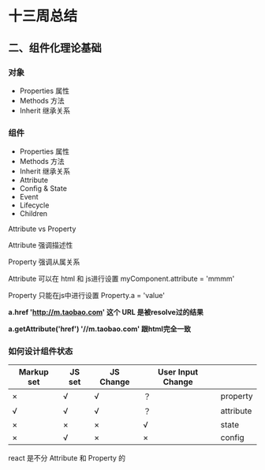 # 十三周总结

## 二、组件化理论基础

### 对象

- Properties 属性 
- Methods 方法
- Inherit 继承关系

### 组件

- Properties 属性 
- Methods 方法
- Inherit 继承关系
- Attribute
- Config & State
- Event 
- Lifecycle
- Children

Attribute vs Property

Attribute 强调描述性 

Property 强调从属关系

Attribute 可以在 html 和 js进行设置  <my-component attribute="mmm"> myComponent.attribute = 'mmmm'

Property 只能在js中进行设置  Property.a = 'value'

**a.href 'http://m.taobao.com'  这个 URL 是被resolve过的结果**

**a.getAttribute('href')  '//m.taobao.com' 跟html完全一致**

### 如何设计组件状态

| Markup set | JS set | JS Change | User Input Change |           |
| ---------- | ------ | --------- | ----------------- | --------- |
| ×          | √      | √         | ？                | property  |
| √          | √      | √         | ？                | attribute |
| ×          | ×      | ×         | √                 | state     |
| ×          | √      | ×         | ×                 | config    |



react 是不分 Attribute 和 Property 的